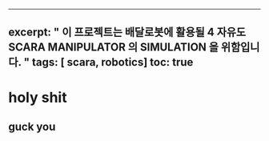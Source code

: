  ---
excerpt: " 이 프로젝트는 배달로봇에 활용될 4 자유도 SCARA MANIPULATOR 의 SIMULATION 을 위함입니다. " 
tags: [ scara, robotics]
toc: true
---

# **holy shit**

## **guck you**

